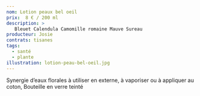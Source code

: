 ```yaml
---
nom: Lotion peaux bel oeil
prix:  8 € / 200 ml
description: >
   Bleuet Calendula Camomille romaine Mauve Sureau 
producteur: Josie
contrats: tisanes
tags: 
  - santé
  - plante
illustration: lotion-peau-bel-oeil.jpg
---
```


Synergie d’eaux florales à utiliser en externe, à vaporiser ou à appliquer au coton, Bouteille en verre teinté